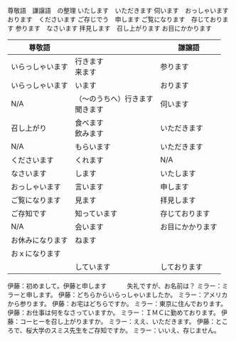 尊敬語　謙譲語　の整理
いたします　いただきます
伺います　おっしゃいます
おります　くださいます
ご存じでう　申します
ご覧になります　存じております
参ります　なさいます
拝見します　召し上がります
お目にかかります

|尊敬語||謙譲語|
|--|--|--|
|いらっしゃいます|行きます</br>来ます|参ります|
|いらっしゃいます|います|おります|
|N/A|（～のうちへ）行きます</br>聞きます|伺います|
|召し上がり|食べます</br>飲みます|いただきます|
|N/A|もらいます|いただきます|
|くださいます|くれます|N/A|
|なさいます|します|いたします|
|おっしゃいます|言います|申します|
|ご覧になります|見ます|拝見します|
|ご存知です|知っています|存じております|
|N/A|会います|お目にかかります|
|お休みになります|ねます||
|おｘになります|||
||しています|しております|

伊藤：初めまして。伊藤と申します
　　　失礼ですが、お名前は？
ミラー：ミラーと申します。
伊藤：どちらからいらっしゃいましたか。
ミラー：アメリカから参ります。
伊藤：お宅はどちらですか。
ミラー：東京に住んでおります。
伊藤：お仕事は何をなさっていますか。
ミラー：ＩＭＣに勤めております。
伊藤：コーヒーを召し上がりますか。
ミラー：ええ、いただきます。
伊藤：ところで、桜大学のスミス先生をご存知ですか。
ミラー：いいえ、存じません。

